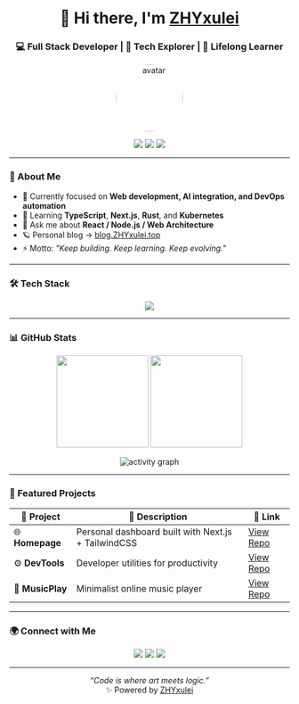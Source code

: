 <!-- ZHYxulei / GitHub Profile README -->

<h1 align="center">👋 Hi there, I'm <a href="https://github.com/ZHYxulei">ZHYxulei</a></h1>
<h3 align="center">💻 Full Stack Developer | 🌌 Tech Explorer | 🧠 Lifelong Learner</h3>

<p align="center">
  <img src="https://q2.qlogo.cn/headimg_dl?dst_uin=2742291286&spec=5" width="120" height="120" style="border-radius:50%;" alt="avatar"/>
</p>

<p align="center">
  <a href="https://blog.ZHYxulei.top"><img src="https://img.shields.io/badge/Blog-blog.ZHYxulei.top-0e75b6?style=flat-square&logo=vercel&logoColor=white" /></a>
  <a href="https://github.com/ZHYxulei"><img src="https://img.shields.io/github/followers/ZHYxulei?label=Followers&style=flat-square&color=blueviolet" /></a>
  <img src="https://komarev.com/ghpvc/?username=ZHYxulei&label=Profile%20views&color=0e75b6&style=flat-square" />
</p>

---

### 🧩 About Me

- 🧠 Currently focused on **Web development, AI integration, and DevOps automation**
- 🌱 Learning **TypeScript**, **Next.js**, **Rust**, and **Kubernetes**
- 💬 Ask me about **React / Node.js / Web Architecture**
- 🪐 Personal blog → [blog.ZHYxulei.top](https://blog.ZHYxulei.top)
- ⚡ Motto: *"Keep building. Keep learning. Keep evolving."*

---

### 🛠️ Tech Stack

<p align="center">
  <img src="https://skillicons.dev/icons?i=html,c,css,js,ts,react,nextjs,arch,debian,astro,cloudflare,vue,nodejs,rust,express,python,fastapi,docker,nginx,git,linux,vscode,figma&theme=dark" />
</p>

---

### 📊 GitHub Stats

<p align="center">
  <img src="https://github-readme-stats.vercel.app/api?username=ZHYxulei&show_icons=true&theme=tokyonight&hide_border=true" height="165" />
  <img src="https://github-readme-streak-stats.herokuapp.com/?user=ZHYxulei&theme=tokyonight&hide_border=true" height="165" />
</p>

<p align="center">
  <img src="https://github-readme-activity-graph.vercel.app/graph?username=ZHYxulei&theme=react-dark&hide_border=true&bg_color=0D1117" alt="activity graph" />
</p>

---

### 🚀 Featured Projects

| 🔧 Project | 🧠 Description | 🔗 Link |
|------------|----------------|---------|
| 🌐 **Homepage** | Personal dashboard built with Next.js + TailwindCSS | [View Repo](https://github.com/ZHYxulei/homepage) |
| ⚙️ **DevTools** | Developer utilities for productivity | [View Repo](https://github.com/ZHYxulei/devtools) |
| 🎵 **MusicPlay** | Minimalist online music player | [View Repo](https://github.com/ZHYxulei/musicplay) |

---

### 🌍 Connect with Me

<p align="center">
  <a href="https://github.com/ZHYxulei"><img src="https://skillicons.dev/icons?i=github" /></a>
  <a href="https://blog.ZHYxulei.top"><img src="https://skillicons.dev/icons?i=netlify" /></a>
  <a href="mailto:ZHYxulei@outlook.com"><img src="https://skillicons.dev/icons?i=gmail" /></a>
</p>

---

<p align="center">
  <i>“Code is where art meets logic.”</i>  
  <br/>✨ Powered by <a href="https://github.com/ZHYxulei">ZHYxulei</a>
</p>
